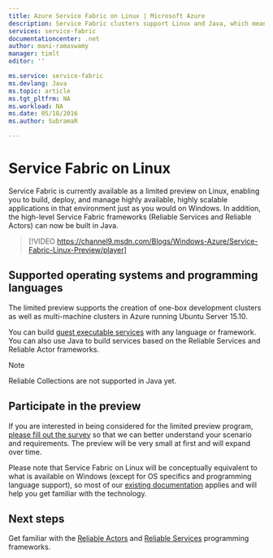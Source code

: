 ```yaml
---
title: Azure Service Fabric on Linux | Microsoft Azure
description: Service Fabric clusters support Linux and Java, which means you'll be able to deploy and host Service Fabric applications written in Java on Linux.
services: service-fabric
documentationcenter: .net
author: mani-ramaswamy
manager: timlt
editor: ''

ms.service: service-fabric
ms.devlang: Java
ms.topic: article
ms.tgt_pltfrm: NA
ms.workload: NA
ms.date: 05/18/2016
ms.author: SubramaR

---
```

# Service Fabric on Linux
Service Fabric is currently available as a limited preview on Linux, enabling you to build, deploy, and manage highly available, highly scalable applications in that environment just as you would on Windows. In addition, the high-level Service Fabric frameworks (Reliable Services and Reliable Actors) can now be built in Java.

> [!VIDEO https://channel9.msdn.com/Blogs/Windows-Azure/Service-Fabric-Linux-Preview/player]
> 
> 
> 

## Supported operating systems and programming languages
The limited preview supports the creation of one-box development clusters as well as multi-machine clusters in Azure running Ubuntu Server 15.10.

You can build [guest executable services](service-fabric-deploy-existing-app.md) with any language or framework. You can also use Java to build services based on the Reliable Services and Reliable Actor frameworks.

> [!NOTE]
> Reliable Collections are not supported in Java yet.
> 
> 

## Participate in the preview
If you are interested in being considered for the limited preview program, [please fill out the survey](http://aka.ms/sflinuxsurvey) so that we can better understand your scenario and requirements. The preview will be very small at first and will expand over time.

Please note that Service Fabric on Linux will be conceptually equivalent to what is available on Windows (except for OS specifics and programming language support), so most of our [existing documentation](http://aka.ms/servicefabricdocs) applies and will help you get familiar with the technology.

## Next steps
Get familiar with the [Reliable Actors](service-fabric-reliable-actors-introduction.md) and [Reliable Services](service-fabric-reliable-services-introduction.md) programming frameworks.

